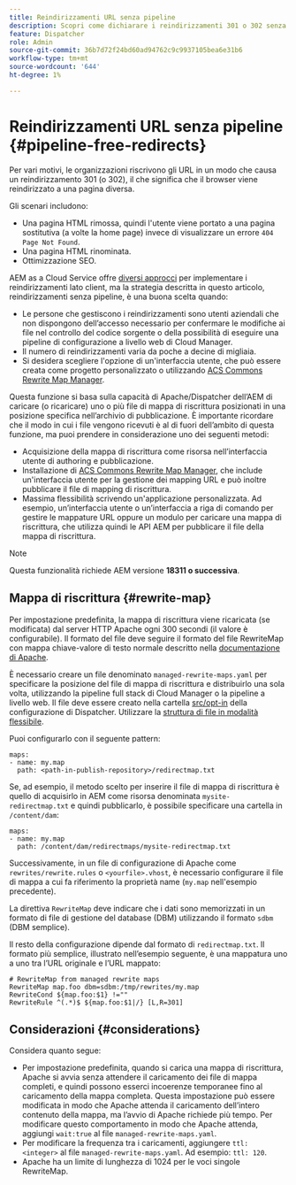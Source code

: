```yaml
---
title: Reindirizzamenti URL senza pipeline
description: Scopri come dichiarare i reindirizzamenti 301 o 302 senza accesso alle pipeline Git o Cloud Manager.
feature: Dispatcher
role: Admin
source-git-commit: 36b7d72f24bd60ad94762c9c9937105bea6e31b6
workflow-type: tm+mt
source-wordcount: '644'
ht-degree: 1%

---
```


# Reindirizzamenti URL senza pipeline {#pipeline-free-redirects}

Per vari motivi, le organizzazioni riscrivono gli URL in un modo che causa un reindirizzamento 301 (o 302), il che significa che il browser viene reindirizzato a una pagina diversa.

Gli scenari includono:

* Una pagina HTML rimossa, quindi l&#39;utente viene portato a una pagina sostitutiva (a volte la home page) invece di visualizzare un errore `404 Page Not Found`.
* Una pagina HTML rinominata.
* Ottimizzazione SEO.

AEM as a Cloud Service offre [diversi approcci](https://experienceleague.adobe.com/en/docs/experience-manager-learn/foundation/administration/url-redirection) per implementare i reindirizzamenti lato client, ma la strategia descritta in questo articolo, reindirizzamenti senza pipeline, è una buona scelta quando:

* Le persone che gestiscono i reindirizzamenti sono utenti aziendali che non dispongono dell’accesso necessario per confermare le modifiche ai file nel controllo del codice sorgente o della possibilità di eseguire una pipeline di configurazione a livello web di Cloud Manager.
* Il numero di reindirizzamenti varia da poche a decine di migliaia.
* Si desidera scegliere l&#39;opzione di un&#39;interfaccia utente, che può essere creata come progetto personalizzato o utilizzando [ACS Commons Rewrite Map Manager](https://adobe-consulting-services.github.io/acs-aem-commons/features/redirect-map-manager/index.html).

Questa funzione si basa sulla capacità di Apache/Dispatcher dell’AEM di caricare (o ricaricare) uno o più file di mappa di riscrittura posizionati in una posizione specifica nell’archivio di pubblicazione. È importante ricordare che il modo in cui i file vengono ricevuti è al di fuori dell’ambito di questa funzione, ma puoi prendere in considerazione uno dei seguenti metodi:

* Acquisizione della mappa di riscrittura come risorsa nell’interfaccia utente di authoring e pubblicazione.
* Installazione di [ACS Commons Rewrite Map Manager](https://adobe-consulting-services.github.io/acs-aem-commons/features/redirect-map-manager/index.html), che include un&#39;interfaccia utente per la gestione dei mapping URL e può inoltre pubblicare il file di mapping di riscrittura.
* Massima flessibilità scrivendo un&#39;applicazione personalizzata. Ad esempio, un’interfaccia utente o un’interfaccia a riga di comando per gestire le mappature URL oppure un modulo per caricare una mappa di riscrittura, che utilizza quindi le API AEM per pubblicare il file della mappa di riscrittura.

>[!NOTE]
> Questa funzionalità richiede AEM versione **18311 o successiva**.

## Mappa di riscrittura {#rewrite-map}

Per impostazione predefinita, la mappa di riscrittura viene ricaricata (se modificata) dal server HTTP Apache ogni 300 secondi (il valore è configurabile). Il formato del file deve seguire il formato del file RewriteMap con mappa chiave-valore di testo normale descritto nella [documentazione di Apache](https://httpd.apache.org/docs/2.4/rewrite/rewritemap.html#txt).

È necessario creare un file denominato `managed-rewrite-maps.yaml` per specificare la posizione del file di mappa di riscrittura e distribuirlo una sola volta, utilizzando la pipeline full stack di Cloud Manager o la pipeline a livello web. Il file deve essere creato nella cartella [src/opt-in](https://github.com/adobe/aem-project-archetype/tree/develop/src/main/archetype/dispatcher.cloud/src/opt-in) della configurazione di Dispatcher. Utilizzare la [struttura di file in modalità flessibile](/help/implementing/dispatcher/validation-debug.md#flexible-mode-file-structure).

Puoi configurarlo con il seguente pattern:

```
maps:
- name: my.map
  path: <path-in-publish-repository>/redirectmap.txt
```

Se, ad esempio, il metodo scelto per inserire il file di mappa di riscrittura è quello di acquisirlo in AEM come risorsa denominata `mysite-redirectmap.txt` e quindi pubblicarlo, è possibile specificare una cartella in `/content/dam`:

```
maps:
- name: my.map
  path: /content/dam/redirectmaps/mysite-redirectmap.txt
```

Successivamente, in un file di configurazione di Apache come `rewrites/rewrite.rules` o `<yourfile>.vhost`, è necessario configurare il file di mappa a cui fa riferimento la proprietà name (`my.map` nell&#39;esempio precedente).

La direttiva `RewriteMap` deve indicare che i dati sono memorizzati in un formato di file di gestione del database (DBM) utilizzando il formato `sdbm` (DBM semplice).

Il resto della configurazione dipende dal formato di `redirectmap.txt`. Il formato più semplice, illustrato nell’esempio seguente, è una mappatura uno a uno tra l’URL originale e l’URL mappato:

```
# RewriteMap from managed rewrite maps
RewriteMap map.foo dbm=sdbm:/tmp/rewrites/my.map
RewriteCond ${map.foo:$1} !=""
RewriteRule ^(.*)$ ${map.foo:$1|/} [L,R=301]
```


## Considerazioni {#considerations}

Considera quanto segue:

* Per impostazione predefinita, quando si carica una mappa di riscrittura, Apache si avvia senza attendere il caricamento dei file di mappa completi, e quindi possono esserci incoerenze temporanee fino al caricamento della mappa completa. Questa impostazione può essere modificata in modo che Apache attenda il caricamento dell’intero contenuto della mappa, ma l’avvio di Apache richiede più tempo. Per modificare questo comportamento in modo che Apache attenda, aggiungi `wait:true` al file `managed-rewrite-maps.yaml`.
* Per modificare la frequenza tra i caricamenti, aggiungere `ttl: <integer>` al file `managed-rewrite-maps.yaml`. Ad esempio: `ttl: 120`.
* Apache ha un limite di lunghezza di 1024 per le voci singole RewriteMap.
